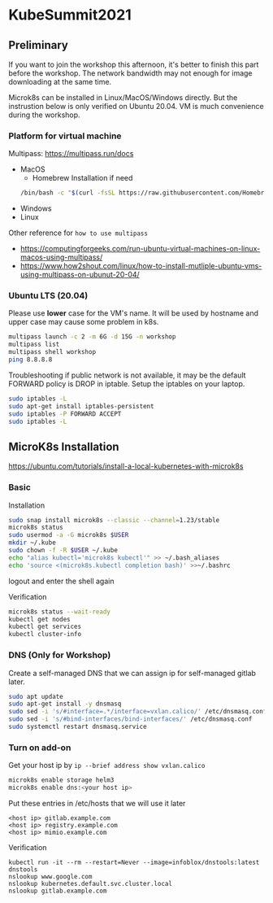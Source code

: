 # KubeSummit2021

## Preliminary

If you want to join the workshop this afternoon, it's better to finish this part before the workshop. The network bandwidth may not enough for image downloading at the same time. 

Microk8s can be installed in Linux/MacOS/Windows directly. But the instrustion below is only verified on Ubuntu 20.04. VM is much convenience during the workshop.

### Platform for virtual machine

Multipass: https://multipass.run/docs

* MacOS
  * Homebrew Installation if need
  ``` bash
  /bin/bash -c "$(curl -fsSL https://raw.githubusercontent.com/Homebrew/install/master/install.sh)"
  ```
* Windows
* Linux

Other reference for `how to use multipass`
* https://computingforgeeks.com/run-ubuntu-virtual-machines-on-linux-macos-using-multipass/
* https://www.how2shout.com/linux/how-to-install-mutliple-ubuntu-vms-using-multipass-on-ubunut-20-04/

### Ubuntu LTS (20.04)

Please use **lower** case for the VM's name. It will be used by hostname and upper case may cause some problem in k8s.

```bash
multipass launch -c 2 -m 6G -d 15G -n workshop
multipass list
multipass shell workshop
ping 8.8.8.8
```

Troubleshooting
if public network is not available, it may be the default FORWARD policy is DROP in iptable. Setup the iptables on your laptop.

```bash
sudo iptables -L
sudo apt-get install iptables-persistent
sudo iptables -P FORWARD ACCEPT
sudo iptables -L
```

## MicroK8s Installation

https://ubuntu.com/tutorials/install-a-local-kubernetes-with-microk8s

### Basic

Installation

```bash
sudo snap install microk8s --classic --channel=1.23/stable
microk8s status
sudo usermod -a -G microk8s $USER
mkdir ~/.kube
sudo chown -f -R $USER ~/.kube
echo "alias kubectl='microk8s kubectl'" >> ~/.bash_aliases
echo 'source <(microk8s.kubectl completion bash)' >>~/.bashrc
```
logout and enter the shell again

Verification

```bash
microk8s status --wait-ready
kubectl get nodes
kubectl get services
kubectl cluster-info
```

### DNS (Only for Workshop)

Create a self-managed DNS that we can assign ip for self-managed gitlab later.

```bash
sudo apt update
sudo apt-get install -y dnsmasq
sudo sed -i 's/#interface=.*/interface=vxlan.calico/' /etc/dnsmasq.conf
sudo sed -i 's/#bind-interfaces/bind-interfaces/' /etc/dnsmasq.conf
sudo systemctl restart dnsmasq.service
```

### Turn on add-on

Get your host ip by `ip --brief address show vxlan.calico`

```bash
microk8s enable storage helm3
microk8s enable dns:<your host ip>
```

Put these entries in /etc/hosts that we will use it later
```text
<host ip> gitlab.example.com
<host ip> registry.example.com
<host ip> mimio.example.com
```

Verification
```
kubectl run -it --rm --restart=Never --image=infoblox/dnstools:latest dnstools
nslookup www.google.com
nslookup kubernetes.default.svc.cluster.local
nslookup gitlab.example.com
```
